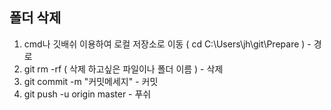 ## 폴더 삭제
1. cmd나 깃배쉬 이용하여 로컬 저장소로 이동 ( cd C:\Users\jh\git\Prepare ) - 경로
2. git rm -rf ( 삭제 하고싶은 파일이나 폴더 이름 ) - 삭제
3. git commit -m "커밋메세지" - 커밋
4. git push -u origin master - 푸쉬
